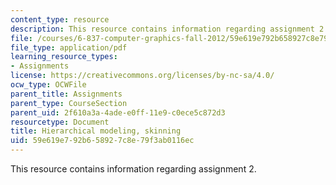 ```yaml
---
content_type: resource
description: This resource contains information regarding assignment 2.
file: /courses/6-837-computer-graphics-fall-2012/59e619e792b658927c8e79f3ab0116ec_MIT6_837F12_assn2.pdf
file_type: application/pdf
learning_resource_types:
- Assignments
license: https://creativecommons.org/licenses/by-nc-sa/4.0/
ocw_type: OCWFile
parent_title: Assignments
parent_type: CourseSection
parent_uid: 2f610a3a-4ade-e0ff-11e9-c0ece5c872d3
resourcetype: Document
title: Hierarchical modeling, skinning
uid: 59e619e7-92b6-5892-7c8e-79f3ab0116ec
---
```

This resource contains information regarding assignment 2.